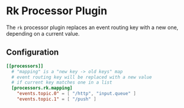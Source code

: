 # Rk Processor Plugin

The `rk` processor plugin replaces an event routing key with a new one, depending on a current value.

## Configuration
```toml
[[processors]]
  # "mapping" is a "new key -> old keys" map
  # event routing key will be replaced with a new value 
  # if current key matches one in a list
  [processors.rk.mapping]
    "events.topic.0" = [ "/http", "input.queue" ]
    "events.topic.1" = [ "/push" ]
```
